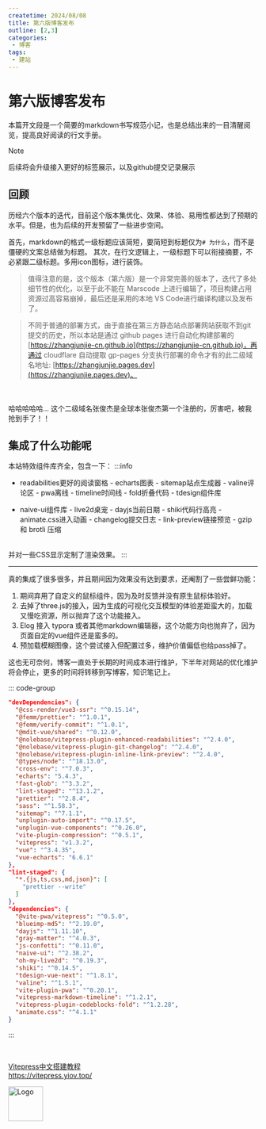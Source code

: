 ```yaml
---
createtime: 2024/08/08
title: 第六版博客发布
outline: [2,3]
categories:
 - 博客
tags:
 - 建站
---
```

# 第六版博客发布


本篇开文段是一个简要的markdown书写规范小记，也是总结出来的一目清醒阅览，提高良好阅读的行文手册。
> [!note]
> 后续将会升级接入更好的标签展示，以及github提交记录展示
>

## 回顾

历经六个版本的迭代，目前这个版本集优化、效果、体验、易用性都达到了预期的水平。但是，也为后续的开发预留了一些进步空间。

首先，markdown的格式一级标题应该简短，要简短到标题仅为`# 为什么`，而不是僵硬的文案总结做为标题。
其次，在行文逻辑上，一级标题下可以衔接摘要，不必紧跟二级标题。多用icon图标，进行装饰。


> 值得注意的是，这个版本（第六版）是一个非常完善的版本了，迭代了多处细节性的优化，以至于此不能在 Marscode 上进行编辑了，项目构建占用资源过高容易崩掉，最后还是采用的本地 VS Code进行编译构建以及发布了。

> 不同于普通的部署方式，由于直接在第三方静态站点部署网站获取不到git提交的历史，所以本站是通过 github pages 进行自动化构建部署的 [https://zhangjunjie-cn.github.io](https://zhangjunjie-cn.github.io)，再通过 cloudflare 自动提取 gp-pages 分支执行部署的命令才有的此二级域名地址: [https://zhangjunjie.pages.dev](https://zhangjunjie.pages.dev)。
<br/>
<br/>
哈哈哈哈哈... 这个二级域名张俊杰是全球本张俊杰第一个注册的，厉害吧，被我抢到手了！！

## 集成了什么功能呢

本站特效组件库齐全，包含一下：
:::info
  - readabilities更好的阅读窗格  - echarts图表  - sitemap站点生成器  - valine评论区  - pwa离线    - timeline时间线  - fold折叠代码  - tdesign组件库  

  - naive-ui组件库  - live2d桌宠  - dayjs当前日期  - shiki代码行高亮 - animate.css进入动画 - changelog提交日志  - link-preview链接预览 - gzip 和 brotli 压缩

<br/>
并对一些CSS显示定制了渲染效果。
::: 

---

真的集成了很多很多，并且期间因为效果没有达到要求，还阉割了一些尝鲜功能：
1. 期间弃用了自定义的鼠标组件，因为及时反馈并没有原生鼠标体验好。
2. 去掉了three.js的接入，因为生成的可视化交互模型的体验差距蛮大的，加载又慢吃资源，所以抛弃了这个功能接入。
3. Elog 接入 typora 或者其他markdown编辑器，这个功能方向也抛弃了，因为页面自定的vue组件还是蛮多的。
4. 预加载模糊图像，这个尝试接入但配置过多，维护价值偏低也给pass掉了。

这也无可奈何，博客一直处于长期的时间成本进行维护，下半年对网站的优化维护将会停止，更多的时间将转移到写博客，知识笔记上。


::: code-group
```json [依赖配置文件.json]
"devDependencies": {
  "@css-render/vue3-ssr": "^0.15.14",
  "@femm/prettier": "^1.0.1",
  "@femm/verify-commit": "^1.0.1",
  "@mdit-vue/shared": "^0.12.0",
  "@nolebase/vitepress-plugin-enhanced-readabilities": "^2.4.0",
  "@nolebase/vitepress-plugin-git-changelog": "^2.4.0",
  "@nolebase/vitepress-plugin-inline-link-preview": "^2.4.0",
  "@types/node": "^18.13.0",
  "cross-env": "^7.0.3",
  "echarts": "5.4.3",
  "fast-glob": "^3.3.2",
  "lint-staged": "^13.1.2",
  "prettier": "^2.8.4",
  "sass": "^1.58.3",
  "sitemap": "^7.1.1",
  "unplugin-auto-import": "^0.17.5",
  "unplugin-vue-components": "^0.26.0",
  "vite-plugin-compression": "^0.5.1",
  "vitepress": "v1.3.2",
  "vue": "^3.4.35",
  "vue-echarts": "6.6.1"
},
"lint-staged": {
  "*.{js,ts,css,md,json}": [
    "prettier --write"
  ]
},
"dependencies": {
  "@vite-pwa/vitepress": "^0.5.0",
  "blueimp-md5": "^2.19.0",
  "dayjs": "^1.11.10",
  "gray-matter": "^4.0.3",
  "js-confetti": "^0.11.0",
  "naive-ui": "^2.38.2",
  "oh-my-live2d": "^0.19.3",
  "shiki": "^0.14.5",
  "tdesign-vue-next": "^1.8.1",
  "valine": "^1.5.1",
  "vite-plugin-pwa": "^0.20.1",
  "vitepress-markdown-timeline": "^1.2.1",
  "vitepress-plugin-codeblocks-fold": "^1.2.28",
  "animate.css": "^4.1.1"
}


```
:::

<!-- <LinkCard desc="zbwer's Blog" link="https://blog.zbwer.work/" /> -->


<br/>
<div class="linkcard">
  <a href="https://vitepress.yiov.top/" target="_blank">
    <p class="description">Vitepress中文搭建教程<br><span>https://vitepress.yiov.top/</span></p>
    <div class="logo">
        <img alt="Logo" width="70px" height="70px" src="https://gitee.com/zhangjunjiee/article-images/raw/master/images/202405051433983.jpg" />
    </div>
  </a>
</div>


